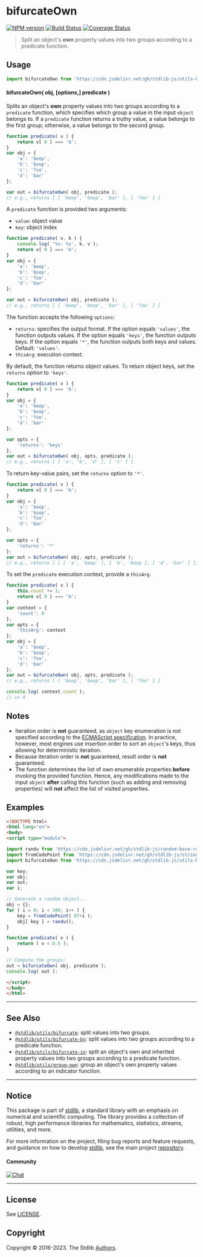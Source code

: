 <!--

@license Apache-2.0

Copyright (c) 2018 The Stdlib Authors.

Licensed under the Apache License, Version 2.0 (the "License");
you may not use this file except in compliance with the License.
You may obtain a copy of the License at

   http://www.apache.org/licenses/LICENSE-2.0

Unless required by applicable law or agreed to in writing, software
distributed under the License is distributed on an "AS IS" BASIS,
WITHOUT WARRANTIES OR CONDITIONS OF ANY KIND, either express or implied.
See the License for the specific language governing permissions and
limitations under the License.

-->

# bifurcateOwn

[![NPM version][npm-image]][npm-url] [![Build Status][test-image]][test-url] [![Coverage Status][coverage-image]][coverage-url] <!-- [![dependencies][dependencies-image]][dependencies-url] -->

> Split an object's **own** property values into two groups according to a predicate function.

<!-- Section to include introductory text. Make sure to keep an empty line after the intro `section` element and another before the `/section` close. -->

<section class="intro">

</section>

<!-- /.intro -->

<!-- Package usage documentation. -->



<section class="usage">

## Usage

```javascript
import bifurcateOwn from 'https://cdn.jsdelivr.net/gh/stdlib-js/utils-bifurcate-own@esm/index.mjs';
```

#### bifurcateOwn( obj, \[options,] predicate )

Splits an object's **own** property values into two groups according to a `predicate` function, which specifies which group a value in the input `object` belongs to. If a `predicate` function returns a truthy value, a value belongs to the first group; otherwise, a value belongs to the second group.

```javascript
function predicate( v ) {
    return v[ 0 ] === 'b';
}
var obj = {
    'a': 'beep',
    'b': 'boop',
    'c': 'foo',
    'd': 'bar'
};

var out = bifurcateOwn( obj, predicate );
// e.g., returns [ [ 'beep', 'boop', 'bar' ], [ 'foo' ] ]
```

A `predicate` function is provided two arguments:

-   `value`: object value
-   `key`: object index

```javascript
function predicate( v, k ) {
    console.log( '%s: %s', k, v );
    return v[ 0 ] === 'b';
}
var obj = {
    'a': 'beep',
    'b': 'boop',
    'c': 'foo',
    'd': 'bar'
};

var out = bifurcateOwn( obj, predicate );
// e.g., returns [ [ 'beep', 'boop', 'bar' ], [ 'foo' ] ]
```

The function accepts the following `options`:

-   `returns`: specifies the output format. If the option equals `'values'`, the function outputs values. If the option equals `'keys'`, the function outputs keys. If the option equals `'*'`, the function outputs both keys and values. Default: `'values'`.
-   `thisArg`: execution context.

By default, the function returns object values. To return object keys, set the `returns` option to `'keys'`.

```javascript
function predicate( v ) {
    return v[ 0 ] === 'b';
}
var obj = {
    'a': 'beep',
    'b': 'boop',
    'c': 'foo',
    'd': 'bar'
};

var opts = {
    'returns': 'keys'
};
var out = bifurcateOwn( obj, opts, predicate );
// e.g., returns [ [ 'a', 'b', 'd' ], [ 'c' ] ]
```

To return key-value pairs, set the `returns` option to `'*'`.

```javascript
function predicate( v ) {
    return v[ 0 ] === 'b';
}
var obj = {
    'a': 'beep',
    'b': 'boop',
    'c': 'foo',
    'd': 'bar'
};

var opts = {
    'returns': '*'
};
var out = bifurcateOwn( obj, opts, predicate );
// e.g., returns [ [ [ 'a', 'beep' ], [ 'b', 'boop ], [ 'd', 'bar' ] ], [ [ 'c', 'foo' ] ] ]
```

To set the `predicate` execution context, provide a `thisArg`.

```javascript
function predicate( v ) {
    this.count += 1;
    return v[ 0 ] === 'b';
}
var context = {
    'count': 0
};
var opts = {
    'thisArg': context
};
var obj = {
    'a': 'beep',
    'b': 'boop',
    'c': 'foo',
    'd': 'bar'
};
var out = bifurcateOwn( obj, opts, predicate );
// e.g., returns [ [ 'beep', 'boop', 'bar' ], [ 'foo' ] ]

console.log( context.count );
// => 4
```

</section>

<!-- /.usage -->

<!-- Package usage notes. Make sure to keep an empty line after the `section` element and another before the `/section` close. -->

<section class="notes">

## Notes

-   Iteration order is **not** guaranteed, as `object` key enumeration is not specified according to the [ECMAScript specification][ecma-262-for-in]. In practice, however, most engines use insertion order to sort an `object`'s keys, thus allowing for deterministic iteration.
-   Because iteration order is **not** guaranteed, result order is **not** guaranteed.
-   The function determines the list of own enumerable properties **before** invoking the provided function. Hence, any modifications made to the input `object` **after** calling this function (such as adding and removing properties) will **not** affect the list of visited properties.

</section>

<!-- /.notes -->

<!-- Package usage examples. -->

<section class="examples">

## Examples

<!-- eslint no-undef: "error" -->

```html
<!DOCTYPE html>
<html lang="en">
<body>
<script type="module">

import randu from 'https://cdn.jsdelivr.net/gh/stdlib-js/random-base-randu@esm/index.mjs';
import fromCodePoint from 'https://cdn.jsdelivr.net/gh/stdlib-js/string-from-code-point@esm/index.mjs';
import bifurcateOwn from 'https://cdn.jsdelivr.net/gh/stdlib-js/utils-bifurcate-own@esm/index.mjs';

var key;
var obj;
var out;
var i;

// Generate a random object...
obj = {};
for ( i = 0; i < 100; i++ ) {
    key = fromCodePoint( 97+i );
    obj[ key ] = randu();
}

function predicate( v ) {
    return ( v < 0.5 );
}

// Compute the groups:
out = bifurcateOwn( obj, predicate );
console.log( out );

</script>
</body>
</html>
```

</section>

<!-- /.examples -->

<!-- Section to include cited references. If references are included, add a horizontal rule *before* the section. Make sure to keep an empty line after the `section` element and another before the `/section` close. -->

<section class="references">

</section>

<!-- /.references -->

<!-- Section for related `stdlib` packages. Do not manually edit this section, as it is automatically populated. -->

<section class="related">

* * *

## See Also

-   <span class="package-name">[`@stdlib/utils/bifurcate`][@stdlib/utils/bifurcate]</span><span class="delimiter">: </span><span class="description">split values into two groups.</span>
-   <span class="package-name">[`@stdlib/utils/bifurcate-by`][@stdlib/utils/bifurcate-by]</span><span class="delimiter">: </span><span class="description">split values into two groups according to a predicate function.</span>
-   <span class="package-name">[`@stdlib/utils/bifurcate-in`][@stdlib/utils/bifurcate-in]</span><span class="delimiter">: </span><span class="description">split an object's own and inherited property values into two groups according to a predicate function.</span>
-   <span class="package-name">[`@stdlib/utils/group-own`][@stdlib/utils/group-own]</span><span class="delimiter">: </span><span class="description">group an object's own property values according to an indicator function.</span>

</section>

<!-- /.related -->

<!-- Section for all links. Make sure to keep an empty line after the `section` element and another before the `/section` close. -->


<section class="main-repo" >

* * *

## Notice

This package is part of [stdlib][stdlib], a standard library with an emphasis on numerical and scientific computing. The library provides a collection of robust, high performance libraries for mathematics, statistics, streams, utilities, and more.

For more information on the project, filing bug reports and feature requests, and guidance on how to develop [stdlib][stdlib], see the main project [repository][stdlib].

#### Community

[![Chat][chat-image]][chat-url]

---

## License

See [LICENSE][stdlib-license].


## Copyright

Copyright &copy; 2016-2023. The Stdlib [Authors][stdlib-authors].

</section>

<!-- /.stdlib -->

<!-- Section for all links. Make sure to keep an empty line after the `section` element and another before the `/section` close. -->

<section class="links">

[npm-image]: http://img.shields.io/npm/v/@stdlib/utils-bifurcate-own.svg
[npm-url]: https://npmjs.org/package/@stdlib/utils-bifurcate-own

[test-image]: https://github.com/stdlib-js/utils-bifurcate-own/actions/workflows/test.yml/badge.svg?branch=main
[test-url]: https://github.com/stdlib-js/utils-bifurcate-own/actions/workflows/test.yml?query=branch:main

[coverage-image]: https://img.shields.io/codecov/c/github/stdlib-js/utils-bifurcate-own/main.svg
[coverage-url]: https://codecov.io/github/stdlib-js/utils-bifurcate-own?branch=main

<!--

[dependencies-image]: https://img.shields.io/david/stdlib-js/utils-bifurcate-own.svg
[dependencies-url]: https://david-dm.org/stdlib-js/utils-bifurcate-own/main

-->

[chat-image]: https://img.shields.io/gitter/room/stdlib-js/stdlib.svg
[chat-url]: https://gitter.im/stdlib-js/stdlib/

[stdlib]: https://github.com/stdlib-js/stdlib

[stdlib-authors]: https://github.com/stdlib-js/stdlib/graphs/contributors

[umd]: https://github.com/umdjs/umd
[es-module]: https://developer.mozilla.org/en-US/docs/Web/JavaScript/Guide/Modules

[deno-url]: https://github.com/stdlib-js/utils-bifurcate-own/tree/deno
[umd-url]: https://github.com/stdlib-js/utils-bifurcate-own/tree/umd
[esm-url]: https://github.com/stdlib-js/utils-bifurcate-own/tree/esm
[branches-url]: https://github.com/stdlib-js/utils-bifurcate-own/blob/main/branches.md

[stdlib-license]: https://raw.githubusercontent.com/stdlib-js/utils-bifurcate-own/main/LICENSE

[ecma-262-for-in]: http://www.ecma-international.org/ecma-262/5.1/#sec-12.6.4

<!-- <related-links> -->

[@stdlib/utils/bifurcate]: https://github.com/stdlib-js/utils-bifurcate/tree/esm

[@stdlib/utils/bifurcate-by]: https://github.com/stdlib-js/utils-bifurcate-by/tree/esm

[@stdlib/utils/bifurcate-in]: https://github.com/stdlib-js/utils-bifurcate-in/tree/esm

[@stdlib/utils/group-own]: https://github.com/stdlib-js/utils-group-own/tree/esm

<!-- </related-links> -->

</section>

<!-- /.links -->

